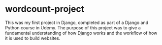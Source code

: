 # wordcount-project

This was my first project in Django, completed as part of a Django and Python course in Udemy. The purpose of this project was to give a fundamental understanding of how Django works and the workflow of how it is used to build websites.